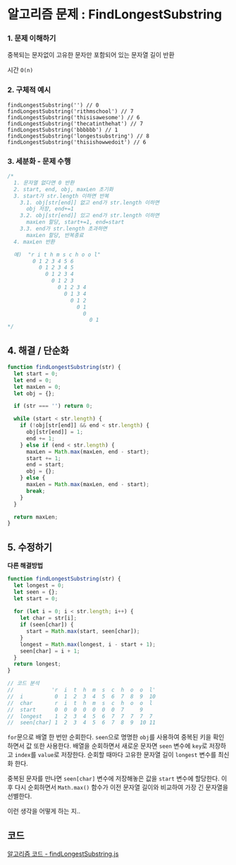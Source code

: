 # 알고리즘 문제 : FindLongestSubstring

### 1. 문제 이해하기
중복되는 문자없이 고유한 문자만 포함되어 있는 문자열 길이 반환

시간 `O(n)`

### 2. 구체적 예시
```
findLongestSubstring('') // 0
findLongestSubstring('rithmschool') // 7
findLongestSubstring('thisisawesome') // 6
findLongestSubstring('thecatinthehat') // 7
findLongestSubstring('bbbbbb') // 1
findLongestSubstring('longestsubstring') // 8
findLongestSubstring('thisishowwedoit') // 6
```

### 3. 세분화 - 문제 수행
```javascript
/*
  1. 문자열 없다면 0 반환
  2. start, end, obj, maxLen 초기화
  3. start가 str.length 이하면 반복
    3.1. obj[str[end]] 없고 end가 str.length 이하면
      obj 저장, end+=1
    3.2. obj[str[end]] 있고 end가 str.length 이하면 
      maxLen 할당, start+=1, end=start
    3.3. end가 str.length 초과하면
      maxLen 할당, 반복종료
  4. maxLen 반환

  예)  "r i t h m s c h o o l"
        0 1 2 3 4 5 6
          0 1 2 3 4 5 
            0 1 2 3 4 
              0 1 2 3 
                0 1 2 3 4
                  0 1 3 4 
                    0 1 2 
                      0 1
                        0
                          0 1
*/
```

## 4. 해결 / 단순화
```javascript
function findLongestSubstring(str) {
  let start = 0;
  let end = 0;
  let maxLen = 0;
  let obj = {};

  if (str === '') return 0;

  while (start < str.length) {
    if (!obj[str[end]] && end < str.length) {
      obj[str[end]] = 1;
      end += 1;
    } else if (end < str.length) {
      maxLen = Math.max(maxLen, end - start);
      start += 1;
      end = start;
      obj = {};
    } else {
      maxLen = Math.max(maxLen, end - start);
      break;
    }
  }

  return maxLen;
}
```

## 5. 수정하기
**다른 해결방법**
```javascript
function findLongestSubstring(str) {
  let longest = 0;
  let seen = {};
  let start = 0;
 
  for (let i = 0; i < str.length; i++) {
    let char = str[i];
    if (seen[char]) {
      start = Math.max(start, seen[char]);
    }
    longest = Math.max(longest, i - start + 1);
    seen[char] = i + 1;
  }
  return longest;
}
```    
```javascript
// 코드 분석
//            'r  i  t  h  m  s  c  h  o  o  l'
//  i          0  1  2  3  4  5  6  7  8  9  10
//  char       r  i  t  h  m  s  c  h  o  o  l
//  start      0  0  0  0  0  0  0  7     9    
//  longest    1  2  3  4  5  6  7  7  7  7  7
//  seen[char] 1  2  3  4  5  6  7  8  9  10 11
```
`for`문으로 배열 한 번만 순회한다. `seen`으로 명명한 `obj`를 사용하여 중복된 키을 확인하면서 값 또한 사용한다. 배열을 순회하면서 새로운 문자면 `seen` 변수에 `key`로 저장하고 `index`를 `value`로 저장한다. 순회할 때마다 고유한 문자열 길이 `longest` 변수를 최신화 한다.    

중복된 문자를 만나면 `seen[char]` 변수에 저장해놓은 값을 `start` 변수에 할당한다. 이후 다시 순회하면서 `Math.max()` 함수가 이전 문자열 길이와 비교하여 가장 긴 문자열을 선별한다.   

이런 생각을 어떻게 하는 지..

## 코드
[알고리즘 코드 - findLongestSubstring.js](../../algorithm/problem/(re)findLongestSubstring.js)